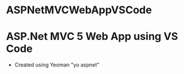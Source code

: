 # ASPNetMVCWebAppVSCode
ASP.Net MVC 5 Web App using VS Code
====================================
- Created using Yeoman "yo aspnet"

